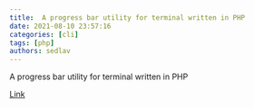 ```yaml
---
title:  A progress bar utility for terminal written in PHP
date: 2021-08-10 23:57:16
categories: [cli]
tags: [php]
authors: sedlav
---
```


A progress bar utility for terminal written in PHP

[Link](https://github.com/MacroMan/PHPTerminalProgressBar)
